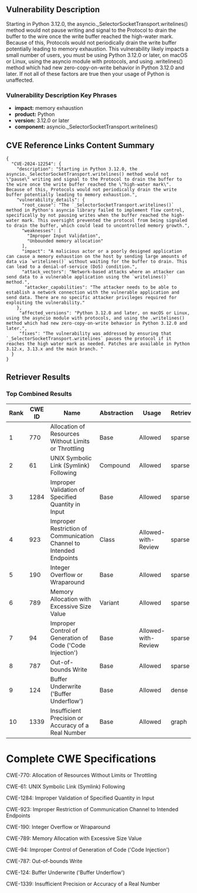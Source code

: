 ## Vulnerability Description
Starting in Python 3.12.0, the asyncio._SelectorSocketTransport.writelines() method would not pause writing and signal to the Protocol to drain the buffer to the wire once the write buffer reached the high-water mark. Because of this, Protocols would not periodically drain the write buffer potentially leading to memory exhaustion. This vulnerability likely impacts a small number of users, you must be using Python 3.12.0 or later, on macOS or Linux, using the asyncio module with protocols, and using .writelines() method which had new zero-copy-on-write behavior in Python 3.12.0 and later. If not all of these factors are true then your usage of Python is unaffected.

### Vulnerability Description Key Phrases
- **impact:** memory exhaustion
- **product:** Python
- **version:** 3.12.0 or later
- **component:** asyncio._SelectorSocketTransport.writelines()

## CVE Reference Links Content Summary
```
{
  "CVE-2024-12254": {
    "description": "Starting in Python 3.12.0, the asyncio._SelectorSocketTransport.writelines() method would not \"pause\" writing and signal to the Protocol to drain the buffer to the wire once the write buffer reached the \"high-water mark\". Because of this, Protocols would not periodically drain the write buffer potentially leading to memory exhaustion.",
    "vulnerability_details": {
      "root_cause": "The `_SelectorSocketTransport.writelines()` method in Python's asyncio library failed to implement flow control, specifically by not pausing writes when the buffer reached the high-water mark. This oversight prevented the protocol from being signaled to drain the buffer, which could lead to uncontrolled memory growth.",
      "weaknesses": [
        "Improper Input Validation",
        "Unbounded memory allocation"
      ],
      "impact": "A malicious actor or a poorly designed application can cause a memory exhaustion on the host by sending large amounts of data via `writelines()` without waiting for the buffer to drain. This can lead to a denial-of-service (DoS) condition.",
      "attack_vectors": "Network-based attacks where an attacker can send data to a vulnerable application using the `writelines()` method.",
       "attacker_capabilities": "The attacker needs to be able to establish a network connection with the vulnerable application and send data. There are no specific attacker privileges required for exploiting the vulnerability."
    },
     "affected_versions": "Python 3.12.0 and later, on macOS or Linux, using the asyncio module with protocols, and using the .writelines() method which had new zero-copy-on-write behavior in Python 3.12.0 and later.",
     "fixes": "The vulnerability was addressed by ensuring that `_SelectorSocketTransport.writelines` pauses the protocol if it reaches the high water mark as needed. Patches are available in Python 3.12.x, 3.13.x and the main branch. "
  }
}
```

## Retriever Results

### Top Combined Results

| Rank | CWE ID | Name | Abstraction | Usage  | Retrievers | Individual Scores |
|------|--------|------|-------------|-------|------------|-------------------|
| 1 | 770 | Allocation of Resources Without Limits or Throttling | Base | Allowed | sparse | 0.200 |
| 2 | 61 | UNIX Symbolic Link (Symlink) Following | Compound | Allowed | sparse | 0.194 |
| 3 | 1284 | Improper Validation of Specified Quantity in Input | Base | Allowed | sparse | 0.194 |
| 4 | 923 | Improper Restriction of Communication Channel to Intended Endpoints | Class | Allowed-with-Review | sparse | 0.191 |
| 5 | 190 | Integer Overflow or Wraparound | Base | Allowed | sparse | 0.188 |
| 6 | 789 | Memory Allocation with Excessive Size Value | Variant | Allowed | sparse | 0.187 |
| 7 | 94 | Improper Control of Generation of Code ('Code Injection') | Base | Allowed-with-Review | sparse | 0.187 |
| 8 | 787 | Out-of-bounds Write | Base | Allowed | sparse | 0.185 |
| 9 | 124 | Buffer Underwrite ('Buffer Underflow') | Base | Allowed | dense | 0.392 |
| 10 | 1339 | Insufficient Precision or Accuracy of a Real Number | Base | Allowed | graph | 0.002 |



# Complete CWE Specifications

CWE-770: Allocation of Resources Without Limits or Throttling

CWE-61: UNIX Symbolic Link (Symlink) Following

CWE-1284: Improper Validation of Specified Quantity in Input

CWE-923: Improper Restriction of Communication Channel to Intended Endpoints

CWE-190: Integer Overflow or Wraparound

CWE-789: Memory Allocation with Excessive Size Value

CWE-94: Improper Control of Generation of Code ('Code Injection')

CWE-787: Out-of-bounds Write

CWE-124: Buffer Underwrite ('Buffer Underflow')

CWE-1339: Insufficient Precision or Accuracy of a Real Number